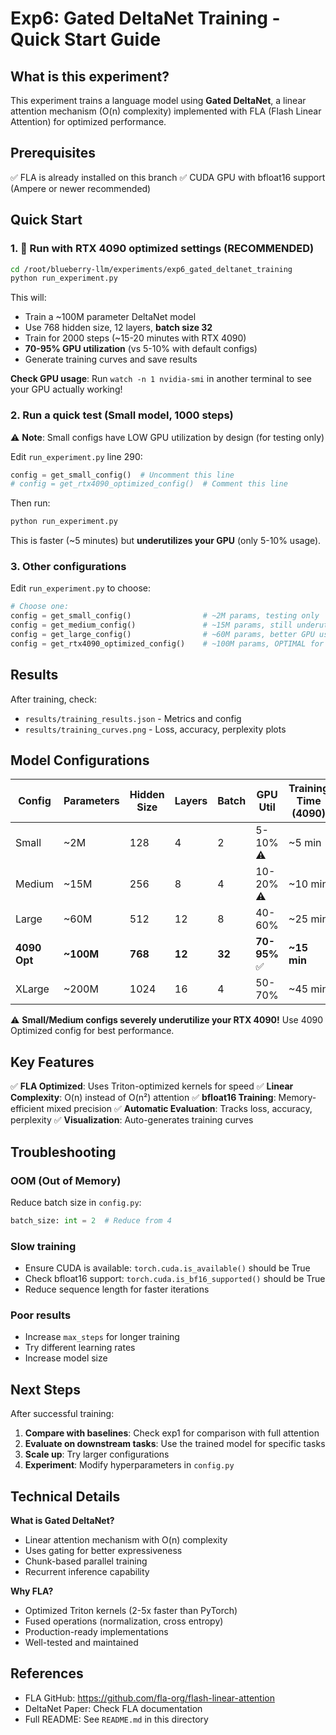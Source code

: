 # Exp6: Gated DeltaNet Training - Quick Start Guide

## What is this experiment?

This experiment trains a language model using **Gated DeltaNet**, a linear attention mechanism (O(n) complexity) implemented with FLA (Flash Linear Attention) for optimized performance.

## Prerequisites

✅ FLA is already installed on this branch
✅ CUDA GPU with bfloat16 support (Ampere or newer recommended)

## Quick Start

### 1. 🚀 Run with RTX 4090 optimized settings (RECOMMENDED)

```bash
cd /root/blueberry-llm/experiments/exp6_gated_deltanet_training
python run_experiment.py
```

This will:
- Train a ~100M parameter DeltaNet model
- Use 768 hidden size, 12 layers, **batch size 32**
- Train for 2000 steps (~15-20 minutes with RTX 4090)
- **70-95% GPU utilization** (vs 5-10% with default configs)
- Generate training curves and save results

**Check GPU usage**: Run `watch -n 1 nvidia-smi` in another terminal to see your GPU actually working!

### 2. Run a quick test (Small model, 1000 steps)

⚠️ **Note**: Small configs have LOW GPU utilization by design (for testing only)

Edit `run_experiment.py` line 290:

```python
config = get_small_config()  # Uncomment this line
# config = get_rtx4090_optimized_config()  # Comment this line
```

Then run:
```bash
python run_experiment.py
```

This is faster (~5 minutes) but **underutilizes your GPU** (only 5-10% usage).

### 3. Other configurations

Edit `run_experiment.py` to choose:

```python
# Choose one:
config = get_small_config()                # ~2M params, testing only
config = get_medium_config()               # ~15M params, still underutilizes GPU
config = get_large_config()                # ~60M params, better GPU usage
config = get_rtx4090_optimized_config()    # ~100M params, OPTIMAL for RTX 4090 ✅
```

## Results

After training, check:
- `results/training_results.json` - Metrics and config
- `results/training_curves.png` - Loss, accuracy, perplexity plots

## Model Configurations

| Config | Parameters | Hidden Size | Layers | Batch | GPU Util | Training Time (4090) |
|--------|-----------|-------------|--------|-------|----------|---------------------|
| Small  | ~2M       | 128         | 4      | 2     | 5-10% ⚠️  | ~5 min              |
| Medium | ~15M      | 256         | 8      | 4     | 10-20% ⚠️ | ~10 min             |
| Large  | ~60M      | 512         | 12     | 8     | 40-60%   | ~25 min             |
| **4090 Opt** | **~100M** | **768** | **12** | **32** | **70-95%** ✅ | **~15 min** |
| XLarge | ~200M     | 1024        | 16     | 4     | 50-70%   | ~45 min             |

⚠️ **Small/Medium configs severely underutilize your RTX 4090!** Use 4090 Optimized config for best performance.

## Key Features

✅ **FLA Optimized**: Uses Triton-optimized kernels for speed
✅ **Linear Complexity**: O(n) instead of O(n²) attention
✅ **bfloat16 Training**: Memory-efficient mixed precision
✅ **Automatic Evaluation**: Tracks loss, accuracy, perplexity
✅ **Visualization**: Auto-generates training curves

## Troubleshooting

### OOM (Out of Memory)
Reduce batch size in `config.py`:
```python
batch_size: int = 2  # Reduce from 4
```

### Slow training
- Ensure CUDA is available: `torch.cuda.is_available()` should be True
- Check bfloat16 support: `torch.cuda.is_bf16_supported()` should be True
- Reduce sequence length for faster iterations

### Poor results
- Increase `max_steps` for longer training
- Try different learning rates
- Increase model size

## Next Steps

After successful training:

1. **Compare with baselines**: Check exp1 for comparison with full attention
2. **Evaluate on downstream tasks**: Use the trained model for specific tasks
3. **Scale up**: Try larger configurations
4. **Experiment**: Modify hyperparameters in `config.py`

## Technical Details

**What is Gated DeltaNet?**
- Linear attention mechanism with O(n) complexity
- Uses gating for better expressiveness
- Chunk-based parallel training
- Recurrent inference capability

**Why FLA?**
- Optimized Triton kernels (2-5x faster than PyTorch)
- Fused operations (normalization, cross entropy)
- Production-ready implementations
- Well-tested and maintained

## References

- FLA GitHub: https://github.com/fla-org/flash-linear-attention
- DeltaNet Paper: Check FLA documentation
- Full README: See `README.md` in this directory

